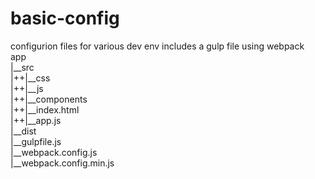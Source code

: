 # basic-config
configurion files for various dev env
 includes a gulp file using webpack
 </br>app
 </br>   |__src
 </br>   |++|__css
  </br>  |++|__js
   </br> |++|__components
    </br>|++|__index.html
    </br>|++|__app.js
    </br>|__dist
    </br>|__gulpfile.js
    </br>|__webpack.config.js
    </br>|__webpack.config.min.js
